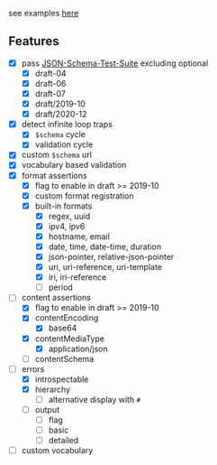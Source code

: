 see examples [here](https://github.com/santhosh-tekuri/boon/blob/main/tests/examples.rs)

## Features

- [x] pass [JSON-Schema-Test-Suite](https://github.com/json-schema-org/JSON-Schema-Test-Suite) excluding optional
  - [x] draft-04
  - [x] draft-06
  - [x] draft-07
  - [x] draft/2019-10 
  - [x] draft/2020-12
- [x] detect infinite loop traps
  - [x] `$schema` cycle
  - [x] validation cycle
- [x] custom `$schema` url
- [x] vocabulary based validation
- [x] format assertions
  - [x] flag to enable in draft >= 2019-10
  - [x] custom format registration
  - [x] built-in formats
    - [x] regex, uuid
    - [x] ipv4, ipv6
    - [x] hostname, email
    - [x] date, time, date-time, duration
    - [x] json-pointer, relative-json-pointer
    - [x] uri, uri-reference, uri-template
    - [x] iri, iri-reference
    - [ ] period
- [ ] content assertions
  - [x] flag to enable in draft >= 2019-10
  - [x] contentEncoding
    - [x] base64
  - [x] contentMediaType
    - [x] application/json
  - [ ] contentSchema
- [ ] errors
  - [x] introspectable
  - [x] hierarchy
    - [ ] alternative display with `#`
  - [ ] output
    - [ ] flag
    - [ ] basic
    - [ ] detailed
- [ ] custom vocabulary
